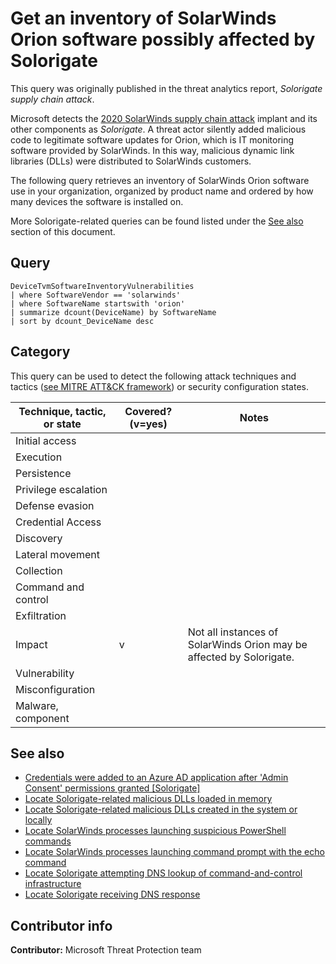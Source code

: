 # Get an inventory of SolarWinds Orion software possibly affected by Solorigate

This query was originally published in the threat analytics report, *Solorigate supply chain attack*.

Microsoft detects the [2020 SolarWinds supply chain attack](https://msrc-blog.microsoft.com/2020/12/13/customer-guidance-on-recent-nation-state-cyber-attacks/) implant and its other components as *Solorigate*. A threat actor silently added malicious code to legitimate software updates for Orion, which is IT monitoring software provided by SolarWinds. In this way, malicious dynamic link libraries (DLLs) were distributed to SolarWinds customers.

The following query retrieves an inventory of SolarWinds Orion software use in your organization, organized by product name and ordered by how many devices the software is installed on.

More Solorigate-related queries can be found listed under the [See also](#see-also) section of this document.

## Query

```kusto
DeviceTvmSoftwareInventoryVulnerabilities
| where SoftwareVendor == 'solarwinds'
| where SoftwareName startswith 'orion'
| summarize dcount(DeviceName) by SoftwareName
| sort by dcount_DeviceName desc
```

## Category

This query can be used to detect the following attack techniques and tactics ([see MITRE ATT&CK framework](https://attack.mitre.org/)) or security configuration states.

| Technique, tactic, or state | Covered? (v=yes) | Notes |
|------------------------|----------|-------|
| Initial access |  |  |
| Execution |  |  |
| Persistence |  |  |
| Privilege escalation |  |  |
| Defense evasion |  |  |
| Credential Access |  |  |
| Discovery |  |  |
| Lateral movement |  |  |
| Collection |  |  |
| Command and control |  |  |
| Exfiltration |  |  |
| Impact | v | Not all instances of SolarWinds Orion may be affected by Solorigate. |
| Vulnerability |  |  |
| Misconfiguration |  |  |
| Malware, component |  |  |

## See also

* [Credentials were added to an Azure AD application after 'Admin Consent' permissions granted [Solorigate]](../Persistence/CredentialsAddAfterAdminConsentedToApp[Solorigate].md)
* [Locate Solorigate-related malicious DLLs loaded in memory](locate-dll-loaded-in-memory[Solorigate].md)
* [Locate Solorigate-related malicious DLLs created in the system or locally](locate-dll-created-locally[Solorigate].md)
* [Locate SolarWinds processes launching suspicious PowerShell commands](launching-base64-powershell[Solorigate].md)
* [Locate SolarWinds processes launching command prompt with the echo command](launching-cmd-echo[Solorigate].md)
* [Locate Solorigate attempting DNS lookup of command-and-control infrastructure](c2-lookup-from-nonbrowser[Solorigate]..md)
* [Locate Solorigate receiving DNS response](c2-lookup-response[Solorigate].md)

## Contributor info

**Contributor:** Microsoft Threat Protection team
